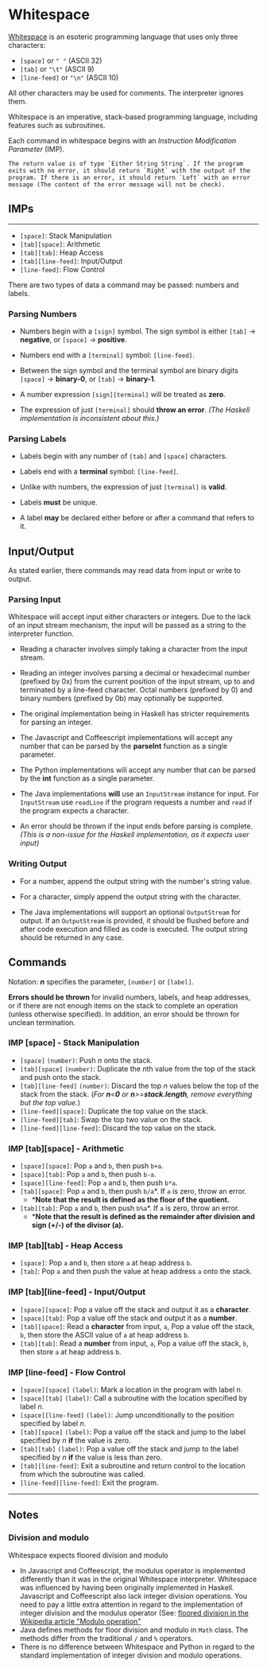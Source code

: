 # Whitespace

[Whitespace](http://compsoc.dur.ac.uk/whitespace/tutorial.php) is an esoteric programming language that uses only three characters:

* `[space]` or  `" "` (ASCII 32)
* `[tab]` or `"\t"` (ASCII 9)
* `[line-feed]` or `"\n"` (ASCII 10)

All other characters may be used for comments. The interpreter ignores them.

Whitespace is an imperative, stack-based programming language, including features such as subroutines.

Each command in whitespace begins with an *Instruction Modification Parameter* (IMP).

```if:haskell
The return value is of type `Either String String`. If the program exits with no error, it should return `Right` with the output of the program. If there is an error, it should return `Left` with an error message (The content of the error message will not be check).
```

## IMPs
----

* `[space]`: Stack Manipulation
* `[tab][space]`: Arithmetic
* `[tab][tab]`: Heap Access
* `[tab][line-feed]`: Input/Output
* `[line-feed]`: Flow Control

There are two types of data a command may be passed: numbers and labels.

### Parsing Numbers

* Numbers begin with a `[sign]` symbol. The sign symbol is either `[tab]` -> **negative**, or `[space]` -> **positive**.

* Numbers end with a `[terminal]` symbol: `[line-feed]`.

* Between the sign symbol and the terminal symbol are binary digits `[space]` -> **binary-0**, or `[tab]` -> **binary-1**.

* A number expression `[sign][terminal]` will be treated as **zero**.

* The expression of just `[terminal]` should **throw an error**. *(The Haskell implementation is inconsistent about this.)*

### Parsing Labels

* Labels begin with any number of `[tab]` and `[space]` characters.

* Labels end with a **terminal** symbol: `[line-feed]`.

* Unlike with numbers, the expression of just `[terminal]` is **valid**.

* Labels **must** be unique.

* A label **may** be declared either before or after a command that refers to it.

## Input/Output

As stated earlier, there commands may read data from input or write to output.

### Parsing Input

Whitespace will accept input either characters or integers. Due to the lack of an input stream mechanism, the input will be passed as a string to the interpreter function.

* Reading a character involves simply taking a character from the input stream.

* Reading an integer involves parsing a decimal or hexadecimal number (prefixed by 0x) from the current position of the input stream, up to and terminated by a line-feed character. Octal numbers (prefixed by 0) and binary numbers (prefixed by 0b) may optionally be supported.

* The original implementation being in Haskell has stricter requirements for parsing an integer. 

* The Javascript and Coffeescript implementations will accept any number that can be parsed by the **parseInt** function as a single parameter.

* The Python implementations will accept any number that can be parsed by the **int** function as a single parameter.

* The Java implementations **will** use an `InputStream` instance for input. For `InputStream` use `readLine` if the program requests a number and `read` if the program expects a character.

* An error should be thrown if the input ends before parsing is complete. *(This is a non-issue for the Haskell implementation, as it expects user input)*

### Writing Output

* For a number, append the output string with the number's string value.

* For a character, simply append the output string with the character.

*  The Java implementations will support an optional `OutputStream` for output. If an `OutputStream` is provided, it should be flushed before and after code execution and filled as code is executed. The output string should be returned in any case.

## Commands
Notation: ***n*** specifies the parameter, `[number]` or `[label]`.

**Errors should be thrown** for invalid numbers, labels, and heap addresses, or if there are not enough items on the stack to complete an operation (unless otherwise specified). In addition, an error should be thrown for unclean termination.

### IMP \[space\] - Stack Manipulation

* `[space]` `(number)`: Push *n* onto the stack.
* `[tab][space]` `(number)`: Duplicate the *n*th value from the top of the stack and push onto the stack.
* `[tab][line-feed]` `(number)`: Discard the top *n* values below the top of the stack from the stack. (*For **n**<**0** or **n**>=**stack.length**, remove everything but the top value.*)
* `[line-feed][space]`: Duplicate the top value on the stack.
* `[line-feed][tab]`: Swap the top two value on the stack.
* `[line-feed][line-feed]`: Discard the top value on the stack.

### IMP \[tab\]\[space\] - Arithmetic

* `[space][space]`: Pop `a` and `b`, then push `b+a`.
* `[space][tab]`: Pop `a` and `b`, then push `b-a`.
* `[space][line-feed]`: Pop `a` and `b`, then push `b*a`.
* `[tab][space]`: Pop `a` and `b`, then push `b/a`\*. If `a` is zero, throw an error. 
  * \***Note that the result is defined as the floor of the quotient.**
* `[tab][tab]`: Pop `a` and `b`, then push `b%a`\*. If `a` is zero, throw an error.
  * \***Note that the result is defined as the remainder after division and sign (+/-) of the divisor (a).**

### IMP \[tab\]\[tab\] - Heap Access

* `[space]`: Pop `a` and `b`, then store `a` at heap address `b`.
* `[tab]`: Pop `a` and then push the value at heap address `a` onto the stack.

### IMP \[tab\]\[line-feed\] - Input/Output

* `[space][space]`: Pop a value off the stack and output it as a **character**.
* `[space][tab]`: Pop a value off the stack and output it as a **number**.
* `[tab][space]`: Read a **character** from input, `a`, Pop a value off the stack, `b`, then store the ASCII value of `a` at heap address `b`.
* `[tab][tab]`: Read a **number** from input, `a`, Pop a value off the stack, `b`, then store `a` at heap address `b`.

### IMP \[line-feed\] - Flow Control

* `[space][space]` `(label)`: Mark a location in the program with label *n*.
* `[space][tab]` `(label)`: Call a subroutine with the location specified by label *n*.
* `[space][line-feed]` `(label)`: Jump unconditionally to the position specified by label *n*.
* `[tab][space]` `(label)`: Pop a value off the stack and jump to the label specified by *n* **if** the value is zero.
* `[tab][tab]` `(label)`: Pop a value off the stack and jump to the label specified by *n* **if** the value is less than zero.
* `[tab][line-feed]`: Exit a subroutine and return control to the location from which the subroutine was called.
* `[line-feed][line-feed]`: Exit the program.

----
## Notes

### Division and modulo

Whitespace expects floored division and modulo

* In Javascript and Coffeescript, the modulus operator is implemented differently than it was in the original Whitespace interpreter. Whitespace was influenced by having been originally implemented in Haskell. Javascript and Coffeescript also lack integer division operations. You need to pay a little extra attention in regard to the implementation of integer division and the modulus operator (See: [floored division in the Wikipedia article "Modulo operation"](https://en.wikipedia.org/wiki/Modulo_operation#Remainder_calculation_for_the_modulo_operation)
* Java defines methods for floor division and modulo in `Math` class. The methods differ from the traditional `/` and `%` operators.
* There is no difference between Whitespace and Python in regard to the standard implementation of integer division and modulo operations.